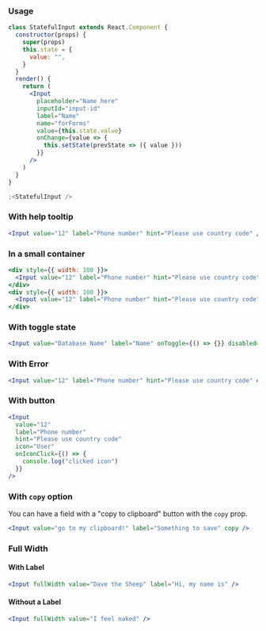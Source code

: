 ### Usage

```jsx
class StatefulInput extends React.Component {
  constructor(props) {
    super(props)
    this.state = {
      value: "",
    }
  }
  render() {
    return (
      <Input
        placeholder="Name here"
        inputId="input-id"
        label="Name"
        name="forForms"
        value={this.state.value}
        onChange={value => {
          this.setState(prevState => ({ value }))
        }}
      />
    )
  }
}

;<StatefulInput />
```

### With help tooltip

```jsx
<Input value="12" label="Phone number" hint="Please use country code" />
```

### In a small container

```jsx
<div style={{ width: 100 }}>
  <Input value="12" label="Phone number" hint="Please use country code" />
</div>
<div style={{ width: 100 }}>
  <Input value="12" label="Phone number" hint="Please use country code" icon="Play" onIconClick={() => {}} />
</div>
```

### With toggle state

```jsx
<Input value="Database Name" label="Name" onToggle={() => {}} disabled={true} hint="This value cannot be changed" />
```

### With Error

```jsx
<Input value="12" label="Phone number" hint="Please use country code" error="Must be less than 12 characters" />
```

### With button

```jsx
<Input
  value="12"
  label="Phone number"
  hint="Please use country code"
  icon="User"
  onIconClick={() => {
    console.log("clicked icon")
  }}
/>
```

### With `copy` option

You can have a field with a "copy to clipboard" button with the `copy` prop.

```jsx
<Input value="go to my clipboard!" label="Something to save" copy />
```

### Full Width

#### With Label

```jsx
<Input fullWidth value="Dave the Sheep" label="Hi, my name is" />
```

#### Without a Label

```jsx
<Input fullWidth value="I feel naked" />
```
